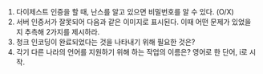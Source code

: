 1. 다이제스트 인증을 할 때, 난스를 알고 있으면 비밀번호를 알 수 있다. (O/X)
2. 서버 인증서가 잘못되어 다음과 같은 이미지로 표시된다. 이때 어떤 문제가 있었을 지 추측해 2가지를 제시하라.
3. 청크 인코딩이 완료되었다는 것을 나타내기 위해 필요한 것은?
4. 각기 다른 나라의 언어를 지원하기 위해 하는 작업의 이름은? 영어로 한 단어, i로 시작.